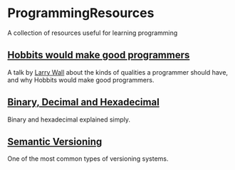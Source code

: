 # ProgrammingResources
A collection of resources useful for learning programming

## [Hobbits would make good programmers](https://www.youtube.com/watch?v=G49RUPv5-NU)

A talk by [Larry Wall](https://en.wikipedia.org/wiki/Larry_Wall) about the kinds of qualities a programmer should have, and why Hobbits would make good programmers.

## [Binary, Decimal and Hexadecimal](http://www.mathsisfun.com/binary-decimal-hexadecimal.html)

Binary and hexadecimal explained simply.

## [Semantic Versioning](https://semver.org/)

One of the most common types of versioning systems.
